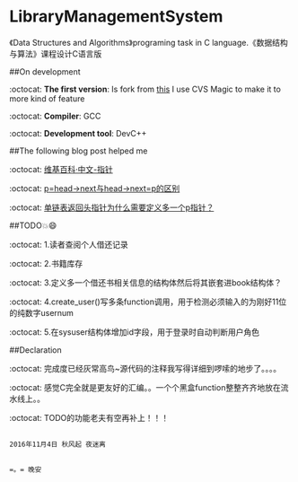 # LibraryManagementSystem
《Data Structures and Algorithms》programing task in C language.《数据结构与算法》课程设计C语言版

##On development

:octocat: <strong>The first version</strong>:  Is fork from [this](https://github.com/Kelvin65535/LibrarySystem) I use CVS Magic to make it to more kind of feature

:octocat: <strong>Compiler</strong>:  GCC

:octocat: <strong>Development tool</strong>:  DevC++


##The following blog post helped me

:octocat: [维基百科·中文-指针](https://zh.wikipedia.org/wiki/%E6%8C%87%E6%A8%99_(%E9%9B%BB%E8%85%A6%E7%A7%91%E5%AD%B8))

:octocat: [p=head->next与head->next=p的区别](http://blog.csdn.net/skychaofan/article/details/46815007)

:octocat: [单链表返回头指针为什么需要定义多一个p指针？](https://segmentfault.com/q/1010000007379941)

##TODO:boom::smile:

:octocat: <list>1.读者查阅个人借还记录</list>

:octocat: 2.书籍库存

:octocat: 3.定义多一个借还书相关信息的结构体然后将其嵌套进book结构体？

:octocat: 4.create_user()写多条function调用，用于检测必须输入的为刚好11位的纯数字usernum

:octocat: 5.在sysuser结构体增加id字段，用于登录时自动判断用户角色

##Declaration

:octocat: 完成度已经灰常高鸟~源代码的注释我写得详细到啰嗦的地步了。。。。

:octocat: 感觉C完全就是更友好的汇编。。一个个黑盒function整整齐齐地放在流水线上。。

:octocat: TODO的功能老夫有空再补上！！！

                                                                                             2016年11月4日 秋风起 夜迷离 

                                                                                                              =。= 晚安
